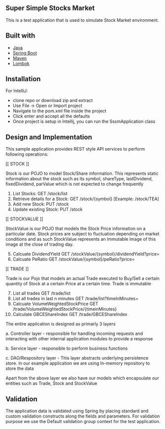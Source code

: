 ## Super Simple Stocks Market

This is a test application that is used to simulate Stock Market environment.

## Built with
- [Java](https://www.oracle.com/technetwork/java/javase/downloads/jdk8-downloads-2133151.html)
- [Spring Boot](https://spring.io/projects/spring-boot)
- [Maven](https://maven.apache.org/)
- [Lombok](https://projectlombok.org/)

## Installation 

For IntelliJ:

- clone repo or download zip and extract
- Use File -> Open or Import project
- Navigate to the pom.xml file inside the project
- Click enter and accept all the defaults
- Once project is setup in Intellij, you can run the SssmApplication class
 

## Design and Implementation
This sample application provides REST style API services to perform following operations:

[[ STOCK ]]

Stock is our POJO to model Stock/Share information. This represents static information about the stock such
as its symbol, shareType, lastDividend, fixedDividend, parValue which is not expected to change frequently

1. List Stocks: 						GET 	/stock/list
2. Retrieve details for a Stock: 		GET 	/stock/{symbol}  [Example: /stock/TEA]
3. Add new Stock:						PUT 	/stock
4. Update existing Stock:				PUT		/stock

[[ STOCKVALUE ]]

StockValue is our POJO that models the Stock Price information on a particular date. Stock prices are subject to fluctuation
depending on market conditions and as such StockValue represents an Immutable image of this image at the close of trading day.

5. Calcuate DividendYield 				GET		/stockValue/{symbol}/dividendYield?price=
6. Calcuate PeRatio 					GET		/stockValue/{symbol}/peRatio?price=

[[ TRADE ]]

Trade is our Pojo that models an actual Trade executed to Buy/Sell a certain quantity of Stock at a certain Price at a certain time.
Trade is immutable 

7. List all trades						GET 	/trade/list
8. List all trades in last n minutes	GET 	/trade/list?timeInMinutes=
9. Calcuate VolumeWeightedStockPrice 	GET		/trade/VolumeWeightedStockPrice/{timeinMinutes}
10. Calculate GBCEShareIndex			GET 	/trade/GBCEShareIndex


The entire application is designed as primarly 3 layers

a. Controller layer - responsible for handling incoming requests and interacting with other internal application modules to provide a response

b. Service layer - responsible to perform business functions

c. DAO/Respository layer - This layer abstracts underlying persistence store. In our example application we are using In-memory repository to store 
the data

Apart from the above layer we also have our models which encapsulate our entities such as Trade, Stock and StockValue

## Validation

The application data is validated using Spring by placing standard and custom validation constructs along the fields and parameters.
For validation purpose we use the Default validation group context for the test application.


